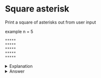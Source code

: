 # Square asterisk
Print a square of asterisks out from user input

example n = 5
```
*****
*****
*****
*****
*****
```

<details>
<summary>Explanation</summary>
<br>
</details>


<details>
<summary>Answer</summary>
<br>

``` c
int main(){
	int i,j,n;
	scanf("%d",&n);
	for(i=0;i<n;i++){
		for(j=0;j<n;j++)
			printf("*");
		printf("\n");
	}
}
```

</details>
